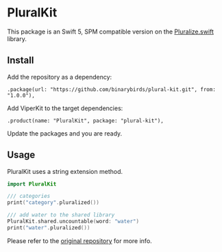 # PluralKit

This package is an Swift 5, SPM compatible version on the [Pluralize.swift](https://github.com/joshualat/Pluralize.swift) library.


## Install

Add the repository as a dependency:

```
.package(url: "https://github.com/binarybirds/plural-kit.git", from: "1.0.0"),
```

Add ViperKit to the target dependencies:

```
.product(name: "PluralKit", package: "plural-kit"),
```

Update the packages and you are ready.



## Usage

PluralKit uses a string extension method.

```swift
import PluralKit

/// categories
print("category".pluralized()) 

/// add water to the shared library
PluralKit.shared.uncountable(word: "water")
print("water".pluralized())
```

Please refer to the [original repository](https://github.com/joshualat/Pluralize.swift) for more info.
